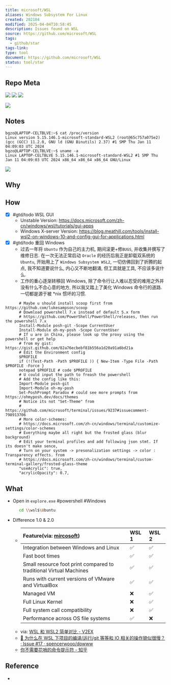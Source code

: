 ```yaml
---
title: microsoft/WSL
aliases: Windows Subsystem For Linux
created: 202104
modified: 2025-04-04T10:58:45
description: Issues found on WSL
source: https://github.com/microsoft/WSL
tags:
  - github/star
tags-link: 
type: tool
document: https://github.com/microsoft/WSL
status: tool/star
---
```

## Repo Meta

![](https://img.shields.io/github/stars/microsoft/WSL?style=for-the-badge&label=stars) ![](https://img.shields.io/github/repo-size/microsoft/WSL?style=for-the-badge&label=size) ![](https://img.shields.io/github/created-at/microsoft/WSL?style=for-the-badge&label=since)

[![](https://github-readme-stats.vercel.app/api/pin/?username=microsoft&repo=WSL&bg_color=00000000)](https://github.com/microsoft/WSL)

## Notes

```shell
bgzo@LAPTOP-CELTBLVE:~$ cat /proc/version
Linux version 5.15.146.1-microsoft-standard-WSL2 (root@65c757a075e2) (gcc (GCC) 11.2.0, GNU ld (GNU Binutils) 2.37) #1 SMP Thu Jan 11 04:09:03 UTC 2024
bgzo@LAPTOP-CELTBLVE:~$ uname -a
Linux LAPTOP-CELTBLVE 5.15.146.1-microsoft-standard-WSL2 #1 SMP Thu Jan 11 04:09:03 UTC 2024 x86_64 x86_64 x86_64 GNU/Linux
```



![](https://img.shields.io/github/stars/microsoft/WSL)
## Why
## How
  - [x] #gtd/todo  WSL GUI  
    - Unstable Version: https://docs.microsoft.com/zh-cn/windows/wsl/tutorials/gui-apps
    - Windows X-server Version: https://blog.meathill.com/tools/install-wsl2-on-windows-10-and-config-gui-for-applications.html
  - [x] #gtd/todo  重回 Windows  
    - 过去一年将 `Ubuntu` 作为自己的主力机, 期间滚更+修`BUGS`, 并收集并撰写了 维修日志. 在一次无法正常启动 `Oracle` 的经历后我正是卸载双系统的 `Ubuntu`, 开始用上了 `Windows Subsystem WSL2`, 一切仿佛回到了折腾的起点, 我不知道要说什么, 内心又不断地翻涌, 但工具就是工具, 不应该多说什么.
    - 工作的重心逐渐转移回 Windows, 除了命令行让人难以忍受的难用之外并没有什么不合心意的地方, 所以我又踏上了美化 Windows 命令行的道路. 一切都是源于被 *nix 惯坏的习惯.
```shell
      # Maybe u should install scoop first from https://github.com/lukesampson/scoop
      # Dowmload powershell 7.x instead of default 5.x form
      # https://github.com/PowerShell/PowerShell/releases, then run the powershell 7.x
      Install-Module posh-git -Scope CurrentUser
      Install-Module oh-my-posh -Scope CurrentUser
      # If u are in China, please look up the proxy using the powershell or get help
      # from my gist: https://gist.github.com/82a76ecbebf81b556a1d20a91a6bd21a
      # Edit the Environment config
      $PROFILE
      if (!(Test-Path -Path $PROFILE )) { New-Item -Type File -Path $PROFILE -Force }
      notepad $PROFILE # code $PROFILE
      # U could input the path to freash the powershell
      # Add the config like this:
      Import-Module posh-git
      Import-Module oh-my-posh
      Set-PoshPrompt Paradox # could see more prompts from https://ohmyposh.dev/docs/themes
      # Notice its not "Set-Theme" from
      # https://github.com/microsoft/terminal/issues/9237#issuecomment-798913706
      # More color-schemes:
      # https://docs.microsoft.com/zh-cn/windows/terminal/customize-settings/color-schemes
      # Everything maybe all right but the frosted glass (blur background)
      # Edit your terminal profiles and add following json stmt. If its doesn't make sence,
      # Turn on your system -> presonalization settings -> color : Transparency effects. from
      # https://docs.microsoft.com/zh-cn/windows/terminal/custom-terminal-gallery/frosted-glass-theme
      "useAcrylic": true,
      "acrylicOpacity": 0.7,
```
## What
  - Open in `explore.exe` #powershell #Windows
```bash
      cd \\wsl$\Ubuntu
```
  - Difference 1.0 & 2.0
    - | Feature(via: [mircosoft](https://docs.microsoft.com/en-us/windows/wsl/compare-versions)) | WSL 1 | WSL 2 |
      | :----------------------------------------------------------- | :---- | :---- |
      | Integration between Windows and Linux                        | ✅     | ✅     |
      | Fast boot times                                              | ✅     | ✅     |
      | Small resource foot print compared to traditional Virtual Machines | ✅     | ✅     |
      | Runs with current versions of VMware and VirtualBox          | ✅     | ✅     |
      | Managed VM                                                   | ❌     | ✅     |
      | Full Linux Kernel                                            | ❌     | ✅     |
      | Full system call compatibility                               | ❌     | ✅     |
      | Performance across OS file systems                           | ✅     | ❌     |
    - via: [WSL 和 WSL2 简单对比 - V2EX](https://v2ex.com/t/587642)
    - [🚀 为什么在 WSL 下项目的编译/运行/git 等等和 IO 相关的操作貌似很慢？ · Issue #17 · spencerwooo/dowww](https://github.com/spencerwooo/dowww/issues/17#issuecomment-457128479)
    - [你不需要花哨的命令提示符 - 知乎](https://zhuanlan.zhihu.com/p/51008087)
## Reference
  -
